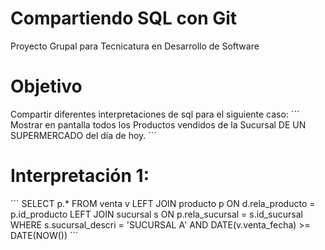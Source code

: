 # Compartiendo SQL con Git
Proyecto Grupal para Tecnicatura en Desarrollo de Software

# Objetivo
Compartir diferentes interpretaciones de sql para el siguiente caso:
´´´
Mostrar en pantalla todos los Productos vendidos de la Sucursal  DE UN SUPERMERCADO del día de hoy.
´´´

# Interpretación 1:
´´´
SELECT p.*
FROM venta v
LEFT JOIN producto p ON d.rela_producto = p.id_producto
LEFT JOIN sucursal s ON p.rela_sucursal = s.id_sucursal
WHERE s.sucursal_descri = 'SUCURSAL A'
AND DATE(v.venta_fecha) >= DATE(NOW())
´´´